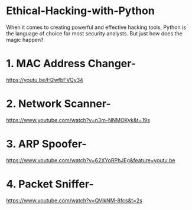 # Ethical-Hacking-with-Python
When it comes to creating powerful and effective hacking tools, Python is the language of choice for most security analysts. But just how does the magic happen? 


# 1. MAC Address Changer-
https://youtu.be/H2wfbFVQy34

# 2. Network Scanner-
https://www.youtube.com/watch?v=n3m-NNMOKyk&t=19s

# 3. ARP Spoofer-
https://www.youtube.com/watch?v=62XYoRPhJEg&feature=youtu.be

# 4. Packet Sniffer-
https://www.youtube.com/watch?v=QVlkNM-8fcs&t=2s
